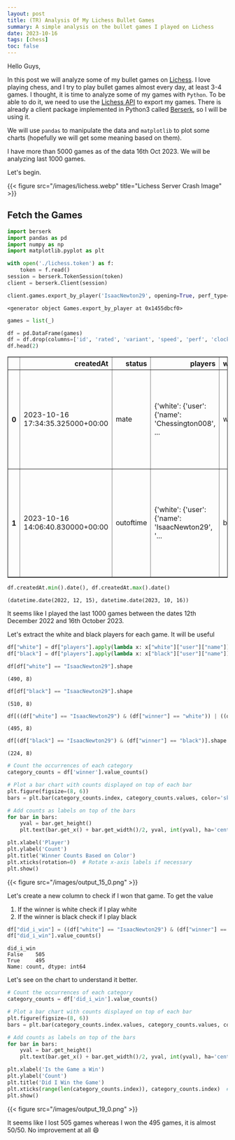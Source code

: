 ```yaml
---
layout: post
title: (TR) Analysis Of My Lichess Bullet Games
summary: A simple analysis on the bullet games I played on Lichess
date: 2023-10-16
tags: [chess]
toc: false
---
```


Hello Guys,

In this post we will analyze some of my bullet games on [Lichess](https://lichess.org). I love playing chess, and I try to play bullet games almost every day, at least 3-4 games. I thought, it is time to analyze some of my games with `Python`.  To be able to do it, we need to use the [Lichess API](https://lichess.org/api) to export my games. There is already a client package implemented in Python3 called [Berserk](https://berserk.readthedocs.io/en/master/index.html), so I will be using it.

We will use `pandas` to manipulate the data and `matplotlib` to plot some charts (hopefully we will get some meaning based on them).

I have more than 5000 games as of the data 16th Oct 2023. We will be analyzing last 1000 games. 

Let's begin.

{{< figure src="/images/lichess.webp" title="Lichess Server Crash Image" >}}

## Fetch the Games


```python
import berserk
import pandas as pd
import numpy as np
import matplotlib.pyplot as plt 
```


```python
with open('./lichess.token') as f:
    token = f.read()
session = berserk.TokenSession(token)
client = berserk.Client(session)
```


```python
client.games.export_by_player('IsaacNewton29', opening=True, perf_type="bullet", max=1000)
```




    <generator object Games.export_by_player at 0x1455dbcf0>




```python
games = list(_)
```


```python
df = pd.DataFrame(games)
df = df.drop(columns=['id', 'rated', 'variant', 'speed', 'perf', 'clock', 'lastMoveAt'])
df.head(2)
```




<div>
<style scoped>
    .dataframe tbody tr th:only-of-type {
        vertical-align: middle;
    }

    .dataframe tbody tr th {
        vertical-align: top;
    }

    .dataframe thead th {
        text-align: right;
    }
</style>
<table border="1" class="dataframe">
  <thead>
    <tr style="text-align: right;">
      <th></th>
      <th>createdAt</th>
      <th>status</th>
      <th>players</th>
      <th>winner</th>
      <th>opening</th>
      <th>moves</th>
    </tr>
  </thead>
  <tbody>
    <tr>
      <th>0</th>
      <td>2023-10-16 17:34:35.325000+00:00</td>
      <td>mate</td>
      <td>{'white': {'user': {'name': 'Chessington008', ...</td>
      <td>white</td>
      <td>{'eco': 'B01', 'name': 'Scandinavian Defense: ...</td>
      <td>e4 d5 exd5 Qxd5 Nc3 Qd8 Bc4 Nc6 Nf3 Nf6 d4 e6 ...</td>
    </tr>
    <tr>
      <th>1</th>
      <td>2023-10-16 14:06:40.830000+00:00</td>
      <td>outoftime</td>
      <td>{'white': {'user': {'name': 'IsaacNewton29', '...</td>
      <td>black</td>
      <td>{'eco': 'C00', 'name': 'French Defense', 'ply'...</td>
      <td>e4 e6 Bc4 d5 exd5 exd5 Be2 c6 Nf3 Nf6 d4 Bd6 N...</td>
    </tr>
  </tbody>
</table>
</div>




```python
df.createdAt.min().date(), df.createdAt.max().date()
```




    (datetime.date(2022, 12, 15), datetime.date(2023, 10, 16))



It seems like I played the last 1000 games between the dates 12th December 2022 and 16th October 2023.

Let's extract the white and black players for each game. It will be useful


```python
df["white"] = df["players"].apply(lambda x: x["white"]["user"]["name"])
df["black"] = df["players"].apply(lambda x: x["black"]["user"]["name"])
```


```python
df[df["white"] == "IsaacNewton29"].shape
```




    (490, 8)




```python
df[df["black"] == "IsaacNewton29"].shape
```




    (510, 8)




```python
df[((df["white"] == "IsaacNewton29") & (df["winner"] == "white")) | ((df["black"] == "IsaacNewton29") & (df["winner"] == "black"))].shape
```




    (495, 8)




```python
df[(df["black"] == "IsaacNewton29") & (df["winner"] == "black")].shape
```




    (224, 8)




```python
# Count the occurrences of each category
category_counts = df['winner'].value_counts()

# Plot a bar chart with counts displayed on top of each bar
plt.figure(figsize=(8, 6))
bars = plt.bar(category_counts.index, category_counts.values, color='skyblue')

# Add counts as labels on top of the bars
for bar in bars:
    yval = bar.get_height()
    plt.text(bar.get_x() + bar.get_width()/2, yval, int(yval), ha='center', va='bottom')

plt.xlabel('Player')
plt.ylabel('Count')
plt.title('Winner Counts Based on Color')
plt.xticks(rotation=0)  # Rotate x-axis labels if necessary
plt.show()
```


    
{{< figure src="/images/output_15_0.png"  >}}
    


Let's create a new column to check if I won that game. To get the value

1. If the winner is white check if I play white
2. If the winner is black check if I play black


```python
df["did_i_win"] = ((df["white"] == "IsaacNewton29") & (df["winner"] == "white")) | ((df["black"] == "IsaacNewton29") & (df["winner"] == "black"))
df["did_i_win"].value_counts()
```




    did_i_win
    False    505
    True     495
    Name: count, dtype: int64



Let's see on the chart to understand it better.


```python
# Count the occurrences of each category
category_counts = df['did_i_win'].value_counts()

# Plot a bar chart with counts displayed on top of each bar
plt.figure(figsize=(8, 6))
bars = plt.bar(category_counts.index.values, category_counts.values, color='skyblue')

# Add counts as labels on top of the bars
for bar in bars:
    yval = bar.get_height()
    plt.text(bar.get_x() + bar.get_width()/2, yval, int(yval), ha='center', va='bottom')

plt.xlabel('Is the Game a Win')
plt.ylabel('Count')
plt.title('Did I Win the Game')
plt.xticks(range(len(category_counts.index)), category_counts.index)  # Set x-tick labels
plt.show()
```


{{< figure src="/images/output_19_0.png"  >}}
    


It seems like I lost 505 games whereas I won the 495 games, it is almost 50/50. No improvement at all :smile:
